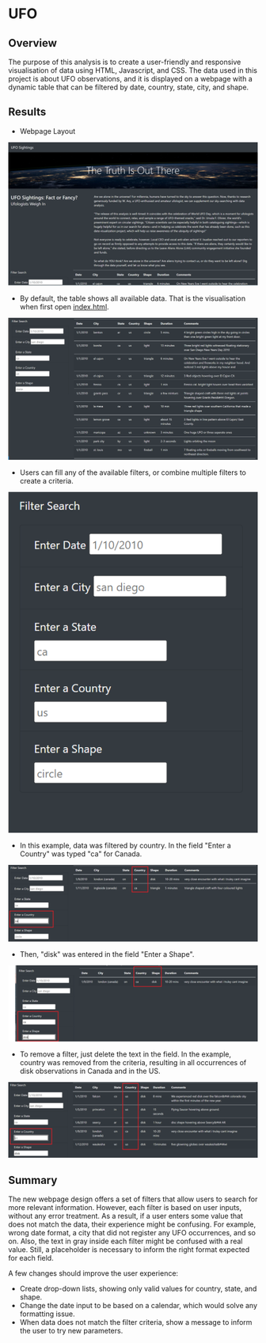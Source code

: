 # UFO

## Overview

The purpose of this analysis is to create a user-friendly and responsive visualisation of data using HTML, Javascript, and CSS. The data used in this project is about UFO observations, and it is displayed on a webpage with a dynamic table that can be filtered by date, country, state, city, and shape.

## Results

- Webpage Layout

![Layout](static/images/PageLayout.png)

- By default, the table shows all available data. That is the visualisation when first open [index.html](index.html).

![Default](static/images/DefaultVisualisation.png)

- Users can fill any of the available filters, or combine multiple filters to create a criteria.

![Filter](static/images/Filters.png)

- In this example, data was filtered by country. In the field "Enter a Country" was typed "ca" for Canada.

![Country](static/images/FilterByCountry.png)

- Then, "disk" was entered in the field "Enter a Shape".

![CombiningFilters](static/images/CombiningFilters.png)

- To remove a filter, just delete the text in the field. In the example, country was removed from the criteria, resulting in all occurrences of disk observations in Canada and in the US.

![RemovingFilter](static/images/RemovingFilter.png)

## Summary

The new webpage design offers a set of filters that allow users to search for more relevant information. However, each filter is based on user inputs, without any error treatment. As a result, if a user enters some value that does not match the data, their experience might be confusing. For example, wrong date format, a city that did not register any UFO occurrences, and so on. Also, the text in gray inside each filter might be confused with a real value. Still, a placeholder is necessary to inform the right format expected for each field.

A few changes should improve the user experience:
- Create drop-down lists, showing only valid values for country, state, and shape.
- Change the date input to be based on a calendar, which would solve any formatting issue.
- When data does not match the filter criteria, show a message to inform the user to try new parameters.